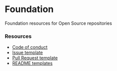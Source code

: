 # Foundation
Foundation resources for Open Source repositories

### Resources

- [Code of conduct](CONDUCT.md)
- [Issue template](ISSUE_TEMPLATE.md)
- [Pull Request template](PULL_REQUEST_TEMPLATE.md)
- [README templates](README_TEMPLATES)
